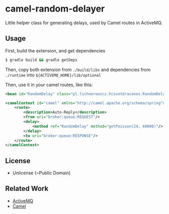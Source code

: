 # camel-random-delayer

Little helper class for generating delays, used by Camel routes in ActiveMQ.

## Usage

First, build the extension, and get dependencies
```bash
$ gradle build && gradle getDeps
```

Then, copy both extension from `./build/libs` and dependencies from `./runtime` into 
`${ACTIVEMQ_HOME}/lib/optional`

Then, use it in your camel routes, like this:
```xml
<bean id="RandomDelay" class="pl.lichnerowicz.hcsvntdracones.RandomDelayer"/>

<camelContext id="camel" xmlns="http://camel.apache.org/schema/spring">
    <route>
        <description>Auto-Reply</description>
        <from uri="broker:queue:REQUEST"/>
        <delay>
            <method ref="RandomDelay" method="getPoisson(24, 60000)"/>
        </delay>
        <to uri="broker:queue:RESPONSE"/>
    </route>
</camelContext>
``` 
## License

- Unlicense (~Public Domain)

## Related Work
- [ActiveMQ](http://activemq.apache.org/)
- [Camel](http://camel.apache.org/)
